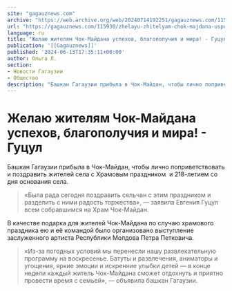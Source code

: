 ```yaml
---
site: "gagauznews.com"
archive: "https://web.archive.org/web/20240714192251/gagauznews.com/115930/zhelayu-zhitelyam-chok-majdana-uspehov-blagopoluchiya-i-mira-gutsul.html"
url: "https://gagauznews.com/115930/zhelayu-zhitelyam-chok-majdana-uspehov-blagopoluchiya-i-mira-gutsul.html"
language: ru
title: "Желаю жителям Чок-Майдана успехов, благополучия и мира! - Гуцул"
publication: '[[Gagauznews]]'
published: '2024-06-13T17:35:11+00:00'
author: Ольга Л.
section:
- Новости Гагаузии
- Общество
description: "Башкан Гагаузии прибыла в Чок-Майдан, чтобы лично поприветствовать и поздравить жителей села с Храмовым праздником и 218-летием со дня основания села. «Была рада сегодня поздравить сельчан с этим праздником и разделить с ними радость торжества», — заявила Евгения Гуцул всем собравшимся на Храм Чок-Майдан. В качестве подарка для жителей Чок-Майдана по случаю храмового праздника ею и её командой было организовано выступление заслуженного артиста Республики Молдова Петра Петковича. «Из-за погодных условий мы перенесли нашу развлекательную программу на воскресенье. Батуты и развлечения, аниматоры и угощения, яркие эмоции и искренние улыбки детей — в конце недели каждый житель Чок-Майдана сможет отдохнуть и приятно […]"
---
```


# Желаю жителям Чок-Майдана успехов, благополучия и мира! - Гуцул

Башкан Гагаузии прибыла в Чок-Майдан, чтобы лично поприветствовать и поздравить жителей села с Храмовым праздником  и 218-летием со дня основания села.

> «Была рада сегодня поздравить сельчан с этим праздником и разделить с ними радость торжества», — заявила Евгения Гуцул всем собравшимся на Храм Чок-Майдан.

В качестве подарка для жителей Чок-Майдана по случаю храмового праздника ею и её командой было организовано выступление заслуженного артиста Республики Молдова Петра Петковича.

> «Из-за погодных условий мы перенесли нашу развлекательную программу на воскресенье. Батуты и развлечения, аниматоры и угощения, яркие эмоции и искренние улыбки детей — в конце недели каждый житель Чок-Майдана сможет отдохнуть и приятно провести время с семьей», — объявила башкан Гагаузии.